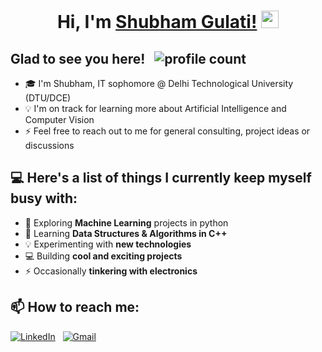 <h1 align="center">
  Hi, I'm 
	<a href="https://github.com/shubhxm02/">Shubham Gulati!</a>
  <img src="https://media.giphy.com/media/hvRJCLFzcasrR4ia7z/giphy.gif" width="28">
</h1>

<!-- # Hi👋, I'm Shubham -->
## Glad to see you here!  &nbsp;  ![profile count](https://komarev.com/ghpvc/?username=shubhxm02&color=red)&nbsp; 
<!-- ![GitHub followers](https://img.shields.io/github/followers/shubhxm02)  ![GitHub User's stars](https://img.shields.io/github/stars/shubhxm02)   -->
  
* 🎓  I'm Shubham, IT sophomore @ Delhi Technological University (DTU/DCE) 
* 💡   I'm on track for learning more about Artificial Intelligence and Computer Vision
* ⚡  Feel free to reach out to me for general consulting, project ideas or discussions
<!-- ✉️ You can email me at shubham53.sg@gmail.com. I'll try to respond as soon as possible!-->
<!-- ✍️ In my free time, I play guitar, football and pursue writing as my hobbies-->
<!-- 📄 You can check my [Resume](https://drive.google.com/) for more details-->

## 💻 Here's a list of things I currently keep myself busy with:

* 🌱 Exploring **Machine Learning** projects in python
* 💼 Learning **Data Structures & Algorithms in C++**
* 💡  Experimenting with **new technologies**
* 💻 Building **cool and exciting projects**
* ⚡ Occasionally **tinkering with electronics** 

<!-- ## 🛠 Tech Stack

* 💻 &nbsp;
<img alt="C++" src="https://img.shields.io/badge/c++-%2300599C.svg?style=for-the-badge&logo=c%2B%2B&logoColor=white"/>&nbsp;
<img alt="Python" src="https://img.shields.io/badge/python-%2314354C.svg?style=for-the-badge&logo=python&logoColor=white"/>&nbsp;
<img alt="JavaScript" src="https://img.shields.io/badge/javascript-%23323330.svg?style=for-the-badge&logo=javascript&logoColor=%23F7DF1E"/>&nbsp;
<img alt="NodeJS" src="https://img.shields.io/badge/node.js-%2343853D.svg?style=for-the-badge&logo=node-dot-js&logoColor=white"/>&nbsp;

* 🧰 &nbsp;
<img alt="React" src="https://img.shields.io/badge/react-%2320232a.svg?style=for-the-badge&logo=react&logoColor=%2361DAFB"/>&nbsp;
<img alt="Flutter" src="https://img.shields.io/badge/Flutter-%2302569B.svg?style=for-the-badge&logo=Flutter&logoColor=white" />&nbsp;
<img alt="Bootstrap" src="https://img.shields.io/badge/bootstrap-%23563D7C.svg?style=for-the-badge&logo=bootstrap&logoColor=white"/>&nbsp;
<img alt="Django" src="https://img.shields.io/badge/django-%23092E20.svg?style=for-the-badge&logo=django&logoColor=white"/>&nbsp;

* ⚒️ &nbsp;
<img alt="Git" src="https://img.shields.io/badge/git-%23F05033.svg?style=for-the-badge&logo=git&logoColor=white"/>&nbsp;
<img alt="GitHub" src="https://img.shields.io/badge/github-%23121011.svg?style=for-the-badge&logo=github&logoColor=white"/>&nbsp;
<img alt="Visual Studio" src="https://img.shields.io/badge/VisualStudio-5C2D91.svg?style=for-the-badge&logo=visual-studio&logoColor=white"/>&nbsp;

* 🛢️ &nbsp;
<img alt="MySQL" src="https://img.shields.io/badge/mysql-%2300f.svg?style=for-the-badge&logo=mysql&logoColor=white"/>&nbsp;
<img alt="SQLite" src ="https://img.shields.io/badge/sqlite-%2307405e.svg?style=for-the-badge&logo=sqlite&logoColor=white"/>&nbsp;
<img alt="MongoDB" src ="https://img.shields.io/badge/MongoDB-%234ea94b.svg?style=for-the-badge&logo=mongodb&logoColor=white"/>&nbsp;

* ☁ &nbsp;
<img alt="AWS" src="https://img.shields.io/badge/AWS-%23FF9900.svg?style=for-the-badge&logo=amazon-aws&logoColor=white"/>&nbsp;
<img alt="Heroku" src="https://img.shields.io/badge/heroku-%23430098.svg?style=for-the-badge&logo=heroku&logoColor=white"/>&nbsp;
<img alt="Vercel" src="https://img.shields.io/badge/vercel-%23000000.svg?style=for-the-badge&logo=vercel&logoColor=white"/>&nbsp;
<img alt="DigitalOcean" src="https://img.shields.io/badge/DigitalOcean-%230167ff.svg?style=for-the-badge&logo=digitalOcean&logoColor=white"/>&nbsp;
<img alt="Firebase" src="https://img.shields.io/badge/firebase-%23039BE5.svg?style=for-the-badge&logo=firebase"/>&nbsp;

* 🧠 &nbsp;
<img alt="TensorFlow" src="https://img.shields.io/badge/TensorFlow-%23FF6F00.svg?style=for-the-badge&logo=TensorFlow&logoColor=white" />&nbsp;
<img alt="PyTorch" src="https://img.shields.io/badge/PyTorch-%23EE4C2C.svg?style=for-the-badge&logo=PyTorch&logoColor=white" />&nbsp;
<img alt="Pandas" src="https://img.shields.io/badge/pandas-%23150458.svg?style=for-the-badge&logo=pandas&logoColor=white" />&nbsp;
<img alt="Keras" src="https://img.shields.io/badge/Keras-%23D00000.svg?style=for-the-badge&logo=Keras&logoColor=white"/>&nbsp; -->

## 📫 How to reach me:


<a href="https://www.linkedin.com/in/shubhamgulati02/"><img alt="LinkedIn" src="https://img.shields.io/badge/linkedin%20-%230077B5.svg?&style=flat&logo=linkedin&logoColor=white"/></a> &nbsp;
<a href="mailto:shubham53.sg@gmail.com"><img alt="Gmail" src="https://img.shields.io/badge/Gmail-D14836?style=flat&logo=gmail&logoColor=white" /></a> &nbsp;
<!-- <a href="https://instagram.com/abhi_1507"><img src="https://img.shields.io/badge/-@abhi__1507_-E4405F?style=flat&logo=Instagram&logoColor=white"/></a> &nbsp; -->
